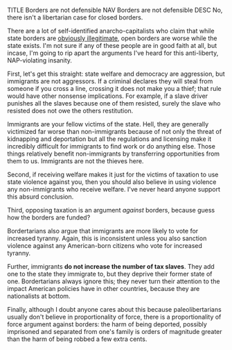 TITLE Borders are not defensible
NAV Borders are not defensible
DESC No, there isn't a libertarian case for closed borders.

There are a lot of self-identified anarcho-capitalists who claim that while state borders are [obviously illegitimate](https://yujiri.xyz/protagonism/anarchism), open borders are worse while the state exists. I'm not sure if any of these people are in good faith at all, but incase, I'm going to rip apart the arguments I've heard for this anti-liberty, NAP-violating insanity.

First, let's get this straight: state welfare and democracy are aggression, but immigrants are not aggressors. If a criminal declares they will steal from someone if you cross a line, crossing it does not make you a thief; that rule would have other nonsense implications. For example, if a slave driver punishes all the slaves because one of them resisted, surely the slave who resisted does not owe the others restitution.

Immigrants are your fellow victims of the state. Hell, they are generally victimized far worse than non-immigrants because of not only the threat of kidnapping and deportation but all the regulations and licensing make it incredibly difficult for immigrants to find work or do anything else. Those things relatively benefit non-immigrants by transferring opportunities from them to us. Immigrants are not the thieves here.

Second, if receiving welfare makes it just for the victims of taxation to use state violence against you, then you should also believe in using violence any non-immigrants who receive welfare. I've never heard anyone support this absurd conclusion.

Third, opposing taxation is an argument *against* borders, because guess how the borders are funded?

Bordertarians also argue that immigrants are more likely to vote for increased tyranny. Again, this is inconsistent unless you also sanction violence against any American-born citizens who vote for increased tyranny.

Further, immigrants **do not increase the number of tax slaves**. They add one to the state they immigrate to, but they deprive their former state of one. Bordertarians always ignore this; they never turn their attention to the impact American policies have in other countries, because they are nationalists at bottom.

Finally, although I doubt anyone cares about this because paleolibertarians usually don't believe in proportionality of force, there is a proportionality of force argument against borders: the harm of being deported, possibly imprisoned and separated from one's family is orders of magnitude greater than the harm of being robbed a few extra cents.
